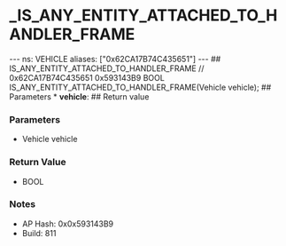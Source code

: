# _IS_ANY_ENTITY_ATTACHED_TO_HANDLER_FRAME

--- ns: VEHICLE aliases: ["0x62CA17B74C435651"] --- ## IS_ANY_ENTITY_ATTACHED_TO_HANDLER_FRAME  // 0x62CA17B74C435651 0x593143B9 BOOL IS_ANY_ENTITY_ATTACHED_TO_HANDLER_FRAME(Vehicle vehicle);  ## Parameters * **vehicle**:  ## Return value

### Parameters
* Vehicle vehicle

### Return Value
* BOOL

### Notes
* AP Hash: 0x0x593143B9
* Build: 811

